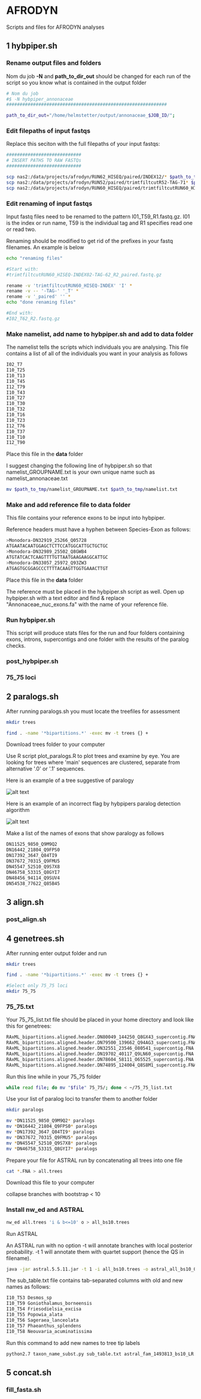 # AFRODYN

Scripts and files for AFRODYN analyses

## 1 hybpiper.sh

### Rename output files and folders

Nom du job **-N** and **path_to_dir_out** should be changed for each run of the script so you know what is contained in the output folder

```bash
# Nom du job
#$ -N hybpiper_annonaceae
############################################################
```

```bash
path_to_dir_out="/home/helmstetter/output/annonaceae_$JOB_ID/";
```

### Edit filepaths of input fastqs

Replace this seciton with the full filepaths of your input fastqs:

```bash
############################
# INSERT PATHS TO RAW FASTQs 
############################

scp nas2:/data/projects/afrodyn/RUN62_HISEQ/paired/INDEX12/* $path_to_tmp
scp nas2:/data/projects/afrodyn/RUN52/paired/trimtfiltcutR52-TAG-71* $path_to_tmp
scp nas2:/data/projects/afrodyn/RUN60_HISEQ/paired/trimtfiltcutRUN60_HISEQ-INDEX02-TAG-62* $path_to_tmp
```

### Edit renaming of input fastqs

Input fastq files need to be renamed to the pattern I01_T59_R1.fastq.gz. I01 is the index or run name, T59 is the individual tag and R1 specifies read one or read two. 

Renaming should be modified to get rid of the prefixes in your fastq filenames. An example is below

```bash
echo "renaming files"

#Start with:
#trimtfiltcutRUN60_HISEQ-INDEX02-TAG-62_R2_paired.fastq.gz

rename -v 'trimtfiltcutRUN60_HISEQ-INDEX' 'I' *
rename -v -- '-TAG-' '_T' *
rename -v '_paired' '' *
echo "done renaming files"

#End with:
#I02_T62_R2.fastq.gz
```

### Make namelist, add name to hybpiper.sh and add to data folder

The namelist tells the scripts which individuals you are analysing. This file contains a list of all of the individuals you want in your analysis as follows

```bash
I02_T7
I10_T25
I10_T13
I10_T45
I12_T79
I10_T43
I10_T27
I10_T30
I10_T32
I10_T16
I10_T23
I12_T76
I10_T37
I10_T10
I12_T90
```

Place this file in the **data** folder

I suggest changing the following line of hybpiper.sh so that namelist_GROUPNAME.txt is your own unique name such as namelist_annonaceae.txt

```bash
mv $path_to_tmp/namelist_GROUPNAME.txt $path_to_tmp/namelist.txt
```

### Make and add reference file to data folder

This file contains your reference exons to be input into hybpiper.

Reference headers must have a hyphen between Species-Exon as follows:

```bash
>Monodora-DN32919_25266_Q05728
ATGAATACAATGGAGCTCTTCCATGGCATTGCTGCTGC
>Monodora-DN32989_25502_Q8GWB4
ATGTATCACTCAAGTTTTGTTAATGAAGAAGGCATTGC
>Monodora-DN33057_25972_Q93ZW3
ATGAGTGCGGAGCCCTTTTACAAGTTGGTGAAACTTGT
```

Place this file in the **data** folder

The reference must be placed in the hybpiper.sh script as well. Open up hybpiper.sh with a text editor and find & replace "Annonaceae_nuc_exons.fa" with the name of your reference file.

### Run hybpiper.sh

This script will produce stats files for the run and four folders containing exons, introns, supercontigs and one folder with the results of the paralog checks.

### post_hybpiper.sh

### 75_75 loci

## 2 paralogs.sh

After running paralogs.sh you must locate the treefiles for assessment

```bash
mkdir trees

find . -name '*bipartitions.*' -exec mv -t trees {} +
```

Download trees folder to your computer

Use R script plot_paralogs.R to plot trees and examine by eye. You are looking for trees where 'main' sequences are clustered, separate from alternative '.0' or '.1' sequences.

Here is an example of a tree suggestive of paralogy

![alt text](./paralog.png "Example of paralogous locus")

Here is an example of an incorrect flag by hybpipers paralog detection algorithm

![alt text](./not_paralog.png "Example of non-paralogous locus")

Make a list of the names of exons that show paralogy as follows

```bash
DN11525_9850_Q9M9Q2
DN16442_21804_Q9FPS0
DN17392_3647_Q84TI9
DN37672_70315_Q9FMU5
DN45547_52510_Q9S7X8
DN46758_53315_Q8GYI7
DN48456_94114_Q9SUV4
DN54538_77622_Q85B45
```

## 3 align.sh

### post_align.sh

## 4 genetrees.sh

After running enter output folder and run 

```bash
mkdir trees

find . -name '*bipartitions.*' -exec mv -t trees {} +

#Select only 75_75 loci
mkdir 75_75
```
### 75_75.txt

Your 75_75_list.txt file should be placed in your home directory and look like this for genetrees:

```bash
RAxML_bipartitions.aligned.header.DN80049_144250_Q8GX43_supercontig.FNA
RAxML_bipartitions.aligned.header.DN79500_139662_Q94AG3_supercontig.FNA
RAxML_bipartitions.aligned.header.DN32551_23546_O80541_supercontig.FNA
RAxML_bipartitions.aligned.header.DN19702_40117_Q9LN60_supercontig.FNA
RAxML_bipartitions.aligned.header.DN78604_58111_O65525_supercontig.FNA
RAxML_bipartitions.aligned.header.DN74895_124004_Q8S8M1_supercontig.FNA
```

Run this line while in your 75_75 folder 

```bash
while read file; do mv "$file" 75_75/; done < ~/75_75_list.txt 
```

Use your list of paralog loci to transfer them to another folder

```bash
mkdir paralogs

mv *DN11525_9850_Q9M9Q2* paralogs
mv *DN16442_21804_Q9FPS0* paralogs
mv *DN17392_3647_Q84TI9* paralogs
mv *DN37672_70315_Q9FMU5* paralogs
mv *DN45547_52510_Q9S7X8* paralogs
mv *DN46758_53315_Q8GYI7* paralogs
```

Prepare your file for ASTRAL run by concatenating all trees into one file

```bash
cat *.FNA > all.trees
```
Download this file to your computer

collapse branches with bootstrap < 10

### Install nw_ed and ASTRAL

```bash
nw_ed all.trees 'i & b<=10' o > all_bs10.trees 
```

Run ASTRAL

An ASTRAL run with no option -t will annotate branches with local posterior probability. -t 1 will annotate them with quartet support (hence the QS in filename).

```bash
java -jar astral.5.5.11.jar -t 1 -i all_bs10.trees -o astral_all_bs10_QS.tre 2> astral_all_bs10_QS.log
```

The sub_table.txt file contains tab-separated columns with old and new names as follows:

```bash
I10_T53	Desmos_sp
I10_T59	Goniothalamus_borneensis
I10_T54	Friesodielsia_excisa
I10_T55	Popowia_alata
I10_T56	Sageraea_lanceolata
I10_T57	Phaeanthus_splendens
I10_T58	Neouvaria_acuminatissima
```
Run this command to add new names to tree tip labels

```bash
python2.7 taxon_name_subst.py sub_table.txt astral_fam_1493813_bs10_LR.tre 
```


## 5 concat.sh

### fill_fasta.sh